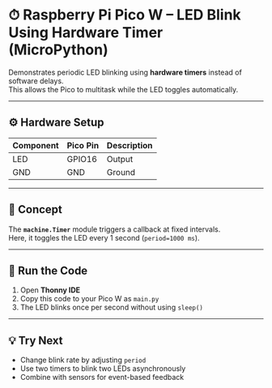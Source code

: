 # ⏱ Raspberry Pi Pico W – LED Blink Using Hardware Timer (MicroPython)

Demonstrates periodic LED blinking using **hardware timers** instead of software delays.  
This allows the Pico to multitask while the LED toggles automatically.

---

## ⚙️ Hardware Setup
| Component | Pico Pin | Description |
|------------|-----------|-------------|
| LED | GPIO16 | Output |
| GND | GND | Ground |

---

## 🧠 Concept
The **`machine.Timer`** module triggers a callback at fixed intervals.  
Here, it toggles the LED every 1 second (`period=1000 ms`).

---

## 🚀 Run the Code
1. Open **Thonny IDE**  
2. Copy this code to your Pico W as `main.py`  
3. The LED blinks once per second without using `sleep()`  

---

## 💡 Try Next
- Change blink rate by adjusting `period`  
- Use two timers to blink two LEDs asynchronously  
- Combine with sensors for event-based feedback
